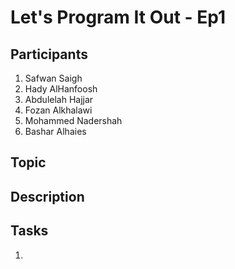 # Let's Program It Out - Ep1

## Participants
1. Safwan Saigh
2. Hady AlHanfoosh
3. Abdulelah Hajjar
4. Fozan Alkhalawi
5. Mohammed Nadershah
6. Bashar Alhaies 

## Topic

## Description

## Tasks

1.
